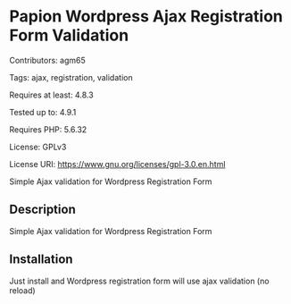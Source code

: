 # Papion Wordpress Ajax Registration Form Validation 
Contributors: agm65

Tags: ajax, registration, validation

Requires at least: 4.8.3

Tested up to: 4.9.1

Requires PHP: 5.6.32

License: GPLv3

License URI: https://www.gnu.org/licenses/gpl-3.0.en.html

Simple Ajax validation for Wordpress Registration Form 

## Description
Simple Ajax validation for Wordpress Registration Form

## Installation
Just install and Wordpress registration form will use ajax validation (no reload)